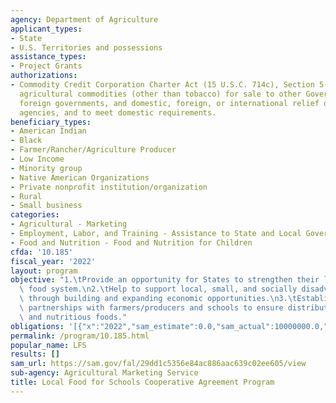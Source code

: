 ```yaml
---
agency: Department of Agriculture
applicant_types:
- State
- U.S. Territories and possessions
assistance_types:
- Project Grants
authorizations:
- Commodity Credit Corporation Charter Act (15 U.S.C. 714c), Section 5(c), Procure
  agricultural commodities (other than tobacco) for sale to other Government agencies,
  foreign governments, and domestic, foreign, or international relief or rehabilitation
  agencies, and to meet domestic requirements.
beneficiary_types:
- American Indian
- Black
- Farmer/Rancher/Agriculture Producer
- Low Income
- Minority group
- Native American Organizations
- Private nonprofit institution/organization
- Rural
- Small business
categories:
- Agricultural - Marketing
- Employment, Labor, and Training - Assistance to State and Local Governments
- Food and Nutrition - Food and Nutrition for Children
cfda: '10.185'
fiscal_year: '2022'
layout: program
objective: "1.\tProvide an opportunity for States to strengthen their local and regional\
  \ food system.\n2.\tHelp to support local, small, and socially disadvantaged farmers/producers\
  \ through building and expanding economic opportunities.\n3.\tEstablish and broaden\
  \ partnerships with farmers/producers and schools to ensure distribution of fresh\
  \ and nutritious foods."
obligations: '[{"x":"2022","sam_estimate":0.0,"sam_actual":10000000.0,"usa_spending_actual":36265451.0},{"x":"2023","sam_estimate":152893751.0,"sam_actual":0.0,"usa_spending_actual":140894321.0},{"x":"2024","sam_estimate":29142118.0,"sam_actual":0.0,"usa_spending_actual":0.0}]'
permalink: /program/10.185.html
popular_name: LFS
results: []
sam_url: https://sam.gov/fal/29dd1c5356e84ac886aac639c02ee605/view
sub-agency: Agricultural Marketing Service
title: Local Food for Schools Cooperative Agreement Program
---
```


